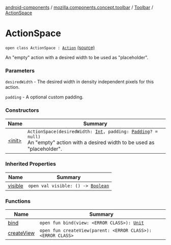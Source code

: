 [android-components](../../../index.md) / [mozilla.components.concept.toolbar](../../index.md) / [Toolbar](../index.md) / [ActionSpace](./index.md)

# ActionSpace

`open class ActionSpace : `[`Action`](../-action/index.md) [(source)](https://github.com/mozilla-mobile/android-components/blob/master/components/concept/toolbar/src/main/java/mozilla/components/concept/toolbar/Toolbar.kt#L324)

An "empty" action with a desired width to be used as "placeholder".

### Parameters

`desiredWidth` - The desired width in density independent pixels for this action.

`padding` - A optional custom padding.

### Constructors

| Name | Summary |
|---|---|
| [&lt;init&gt;](-init-.md) | `ActionSpace(desiredWidth: `[`Int`](https://kotlinlang.org/api/latest/jvm/stdlib/kotlin/-int/index.html)`, padding: `[`Padding`](../../../mozilla.components.support.base.android/-padding/index.md)`? = null)`<br>An "empty" action with a desired width to be used as "placeholder". |

### Inherited Properties

| Name | Summary |
|---|---|
| [visible](../-action/visible.md) | `open val visible: () -> `[`Boolean`](https://kotlinlang.org/api/latest/jvm/stdlib/kotlin/-boolean/index.html) |

### Functions

| Name | Summary |
|---|---|
| [bind](bind.md) | `open fun bind(view: <ERROR CLASS>): `[`Unit`](https://kotlinlang.org/api/latest/jvm/stdlib/kotlin/-unit/index.html) |
| [createView](create-view.md) | `open fun createView(parent: <ERROR CLASS>): <ERROR CLASS>` |
